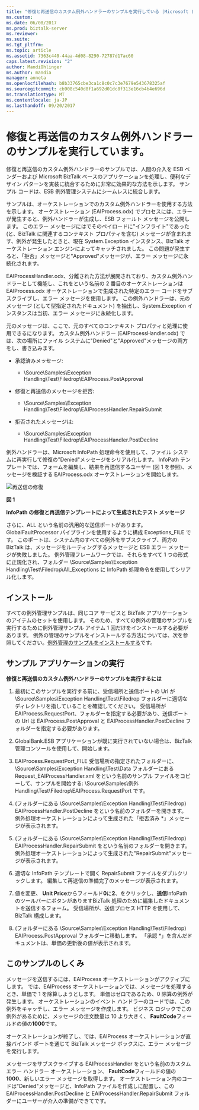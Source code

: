 ```yaml
---
title: "修復と再送信のカスタム例外ハンドラーのサンプルを実行している |Microsoft ドキュメント"
ms.custom: 
ms.date: 06/08/2017
ms.prod: biztalk-server
ms.reviewer: 
ms.suite: 
ms.tgt_pltfrm: 
ms.topic: article
ms.assetid: 7363c440-44aa-4d08-8290-72787d17ac60
caps.latest.revision: "2"
author: MandiOhlinger
ms.author: mandia
manager: anneta
ms.openlocfilehash: b8b33765cbe3ca1c8c0c7c3e7679e543678325af
ms.sourcegitcommit: cb908c540d8f1a692d01dc8f313e16cb4b4e696d
ms.translationtype: MT
ms.contentlocale: ja-JP
ms.lasthandoff: 09/20/2017
---
```

# <a name="running-the-repair-and-resubmit-custom-exception-handler-sample"></a>修復と再送信のカスタム例外ハンドラーのサンプルを実行しています。
修復と再送信のカスタム例外ハンドラーのサンプルでは、人間の介入を ESB ベンダーおよび Microsoft BizTalk ベースのアプリケーションを処理し、便利なデザイン パターンを実装に統合するために非常に効果的な方法を示します。 サンプル コードは、ESB 例外管理システムにシームレスに統合します。  
  
 サンプルは、オーケストレーションでのカスタム例外ハンドラーを使用する方法を示します。 オーケストレーション (EAIProcess.odx) でプロセスには、エラーが発生すると、例外ハンドラーが生成し、ESB フォールト メッセージを公開します。 このエラー メッセージにはでそのペイロードに"インフライト"であった (と、BizTalk に関連するコンテキスト プロパティを含む) メッセージが含まれます、例外が発生したときと、現在 System.Exception インスタンス、BizTalk オーケストレーション エンジンによってキャッチされました。 この問題が発生すると、「拒否」メッセージと"Approved"メッセージが、エラー メッセージに永続化されます。  
  
 EAIProcessHandler.odx、分離された方法が展開されており、カスタム例外ハンドラーとして機能し、これをという名前の 2 番目のオーケストレーションは EAIProcess.odx オーケストレーションで生成された特定のエラー コードをサブスクライブし、エラー メッセージを使用します。 この例外ハンドラーは、元のメッセージ (として型指定されたドキュメント) を抽出し、System.Exception インスタンスは当初、エラー メッセージに永続化します。  
  
 元のメッセージは、ここで、元のすべてのコンテキスト プロパティと処理に使用できるになります。 カスタム例外ハンドラー (EAIProcessHandler.odx) では、次の場所にファイル システムに"Denied"と"Approved"メッセージの両方をし、書き込みます。  
  
-   承認済みメッセージ:  
  
    -   \Source\Samples\Exception Handling\Test\Filedrop\EAIProcess.PostApproval  
  
-   修復と再送信のメッセージを拒否:  
  
    -   \Source\Samples\Exception Handling\Test\Filedrop\EAIProcessHandler.RepairSubmit  
  
-   拒否されたメッセージは:  
  
    -   \Source\Samples\Exception Handling\Test\Filedrop\EAIProcessHandler.PostDecline  
  
 例外ハンドラーは、Microsoft InfoPath 処理命令を使用して、ファイル システムに再実行して修復の"Denied"メッセージをシリアル化します。 InfoPath テンプレートでは、フォームを編集し、結果を再送信するユーザー (図 1 を参照)、メッセージを検証する EAIProcess.odx オーケストレーションを開始します。  
  
 ![再送信の修復](../esb-toolkit/media/ch6-repairresubmit.gif "Ch6 RepairResubmit")  
  
 **図 1**  
  
 **InfoPath の修復と再送信テンプレートによって生成されたテスト メッセージ**  
  
 さらに、ALL という名前の汎用的な送信ポートがあります。GlobalFaultProcessor パイプラインを使用するように構成 Exceptions_FILE です。 このポートは、システム内のすべての例外をサブスクライブ、両方の BizTalk は、メッセージをルーティングするメッセージと ESB エラー メッセージが失敗しました。 例外管理フレームワークでは、それらをすべて 1 つの形式に正規化され、フォルダー \Source\Samples\Exception Handling\Test\Filedrop\All_Exceptions に InfoPath 処理命令を使用してシリアル化します。  
  
## <a name="installation"></a>インストール  
 すべての例外管理サンプルは、同じコア サービスと BizTalk アプリケーションのアイテムのセットを使用します。 そのため、すべての例外の管理のサンプルを実行するために例外管理サンプル アイテム 1 回だけをインストールする必要があります。 例外の管理のサンプルをインストールする方法については、次を参照してください。[例外管理のサンプルをインストールする](../esb-toolkit/installing-the-exception-management-samples.md)です。  
  
## <a name="running-the-sample-application"></a>サンプル アプリケーションの実行  
 **修復と再送信のカスタム例外ハンドラーのサンプルを実行するには**  
  
1.  最初にこのサンプルを実行する前に、受信場所と送信ポートの Url が \Source\Samples\Exception Handling\Test\Filedrop フォルダーに適切なディレクトリを指していることを確認してください。 受信場所が EAIProcess.RequestPort、フォルダーを指定する必要があり、送信ポートの Url は EAIProcess.PostApproval と EAIProcessHandler.PostDecline フォルダーを指定する必要があります。  
  
2.  GlobalBank.ESB アプリケーションが既に実行されていない場合は、BizTalk 管理コンソールを使用して、開始します。  
  
3.  EAIProcess.RequestPort_FILE 受信場所の指定されたフォルダーに、\Source\Samples\Exception Handling\Test\Data フォルダーにある Request_EAIProcessHandler.xml をという名前のサンプル ファイルをコピーして、サンプルを開始する: \Source\Samples\例外 Handling\Test\Filedrop\EAIProcess.RequestPort です。  
  
4.  (フォルダーにある \Source\Samples\Exception Handling\Test\Filedrop) EAIProcessHandler.PostDecline をという名前のフォルダーを開きます。 例外処理オーケストレーションによって生成された「拒否済み *」メッセージが表示されます。  
  
5.  (フォルダーにある \Source\Samples\Exception Handling\Test\Filedrop) EAIProcessHandler.RepairSubmit をという名前のフォルダーを開きます。 例外処理オーケストレーションによって生成された"RepairSubmit"メッセージが表示されます。  
  
6.  適切な InfoPath テンプレートで開く RepairSubmit ファイルをダブルクリックします。 編集して再送信の準備完了のメッセージが表示されます。  
  
7.  値を変更、 **Unit Price**からフィールド**0**に**2**、をクリックし、**送信**InfoPath のツールバーにボタンがありますBizTalk 処理のために編集したドキュメントを送信するフォーム。 受信場所が、送信プロセス HTTP を使用して、BizTalk 構成します。  
  
8.  (フォルダーにある \Source\Samples\Exception Handling\Test\Filedrop) EAIProcess.PostApproval フォルダーに移動します。 「承認 *」を含んだドキュメントは、単価の更新後の値が表示されます。  
  
## <a name="how-the-sample-works"></a>このサンプルのしくみ  
 メッセージを送信するには、EAIProcess オーケストレーションがアクティブにします。 では、EAIProcess オーケストレーションでは、メッセージを処理するとき、単価で 1 を除算しようとします。 単価はゼロであるため、0 除算の例外が発生します。 オーケストレーションのイベント ハンドラーのコードでは、この例外をキャッチし、エラー メッセージを作成します。 ビジネス ロジックでこの例外があるために、メッセージの注文数量は 10 より大きく、 **FaultCode**フィールドの値の**1000**です。  
  
 オーケストレーションが終了し、では、EAIProcess オーケストレーションが直接バインド ポートを通じて BizTalk メッセージ ボックスに、エラー メッセージを発行します。  
  
 メッセージをサブスクライブする EAIProcessHandler をという名前のカスタム エラー ハンドラー オーケストレーション、 **FaultCode**フィールドの値の**1000**、新しいエラー メッセージを取得します。 オーケストレーション内のコードは"Denied"メッセージと、InfoPath ファイルを作成しに配置し、この EAIProcessHandler.PostDecline と EAIProcessHandler.RepairSubmit フォルダーにユーザーが介入の準備ができてです。